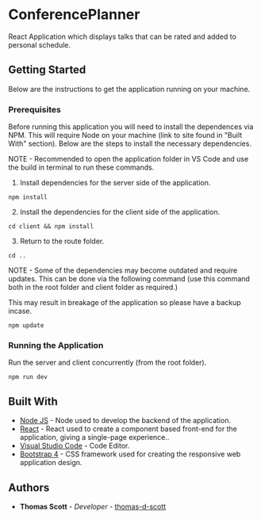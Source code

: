 # ConferencePlanner

 React Application which displays talks that can be rated and added to personal schedule.

## Getting Started

Below are the instructions to get the application running on your machine. 

### Prerequisites

Before running this application you will need to install the dependences via NPM. This will require Node on your machine (link to site found in "Built With" section). Below are the steps to install the necessary dependencies. 

NOTE - Recommended to open the application folder in VS Code and use the build in terminal to run these commands.

1. Install dependencies for the server side of the application.

```
npm install
```

2. Install the dependencies for the client side of the application.

```
cd client && npm install
```

3. Return to the route folder.

```
cd ..
```

NOTE - Some of the dependencies may become outdated and require updates. This can be done via the following command (use this command both in the root folder and client folder as required.)

This may result in breakage of the application so please have a backup incase.

```
npm update
```


### Running the Application

Run the server and client concurrently (from the root folder).

```
npm run dev
```

## Built With

* [Node JS](https://nodejs.org/) - Node used to develop the backend of the application. 
* [React](https://github.com/facebook/create-react-app) - React used to create a component based front-end for the application, giving a single-page experience.. 
* [Visual Studio Code](https://code.visualstudio.com/) - Code Editor. 
* [Bootstrap 4](https://getbootstrap.com/docs/4.0/getting-started/introduction/) - CSS framework used for creating the responsive web application design. 

## Authors

* **Thomas Scott** - *Developer* - [thomas-d-scott](https://github.com/thomas-d-scott)


